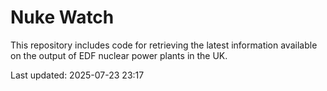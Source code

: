 # Nuke Watch

This repository includes code for retrieving the latest information available on the output of EDF nuclear power plants in the UK.

Last updated: 2025-07-23 23:17